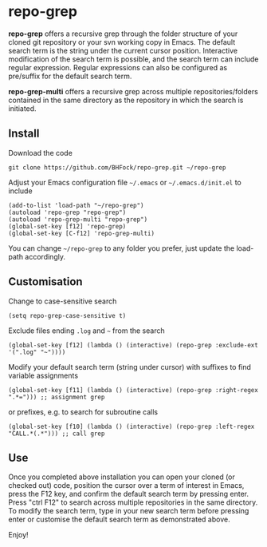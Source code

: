 # repo-grep

**repo-grep** offers a recursive grep through the folder structure of your cloned git repository or your svn working copy in Emacs. The default search term is the string under the current cursor position. Interactive modification of the search term is possible, and the search term can include regular expression. Regular expressions can also be configured as pre/suffix for the default search term.

**repo-grep-multi** offers a recursive grep across multiple repositories/folders contained in the same directory as the repository in which the search is initiated.

## Install

Download the code

```
git clone https://github.com/BHFock/repo-grep.git ~/repo-grep
```

Adjust your Emacs configuration file `~/.emacs` or `~/.emacs.d/init.el` to include 

```
(add-to-list 'load-path "~/repo-grep")
(autoload 'repo-grep "repo-grep")
(autoload 'repo-grep-multi "repo-grep")
(global-set-key [f12] 'repo-grep)
(global-set-key [C-f12] 'repo-grep-multi)
```

You can change `~/repo-grep` to any folder you prefer, just update the load-path accordingly.

## Customisation 

Change to case-sensitive search

```
(setq repo-grep-case-sensitive t) 
```

Exclude files ending ```.log``` and ```~``` from the search

```
(global-set-key [f12] (lambda () (interactive) (repo-grep :exclude-ext '(".log" "~"))))
```

Modify your default search term (string under cursor) with suffixes to find variable assignments

```
(global-set-key [f11] (lambda () (interactive) (repo-grep :right-regex ".*="))) ;; assignment grep
```

or prefixes, e.g. to search for subroutine calls 

```
(global-set-key [f10] (lambda () (interactive) (repo-grep :left-regex "CALL.*(.*"))) ;; call grep
```



## Use

Once you completed above installation you can open your cloned (or checked out) code, position the cursor over a term of interest in Emacs, press the F12 key, and confirm the default search term by pressing enter. Press "ctrl F12" to search across multiple repositories in the same directory. To modify the search term, type in your new search term before pressing enter or customise the default search term as demonstrated above.

Enjoy!
